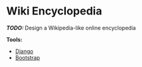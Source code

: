 # Wiki Encyclopedia

<b><i>TODO: </i></b> Design a Wikipedia-like online encyclopedia

<b>Tools: </b>

- [Django](https://www.djangoproject.com/)
- [Bootstrap](https://getbootstrap.com/)
